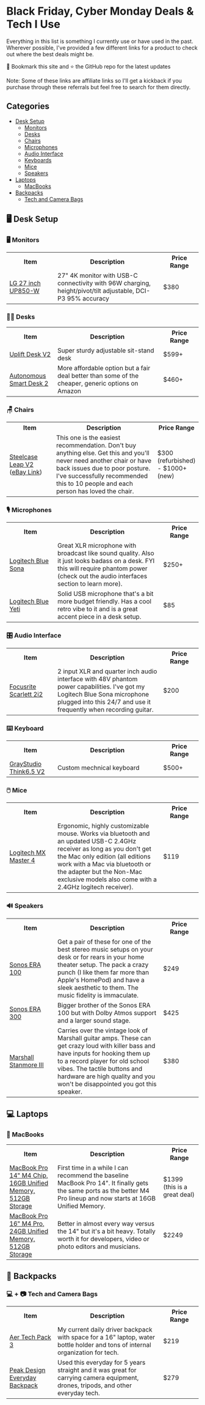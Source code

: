 # Black Friday, Cyber Monday Deals & Tech I Use

Everything in this list is something I currently use or have used in the past. Wherever possible, I've provided a few different links for a product to check out where the best deals might be.

🚨 Bookmark this site and ⭐️ the GitHub repo for the latest updates

Note: Some of these links are affiliate links so I'll get a kickback if you purchase through these referrals but feel free to search for them directly.

## Categories

- [Desk Setup](#️-desk-setup)
  - [Monitors](#️-monitors)
  - [Desks](#-desks)
  - [Chairs](#-chairs)
  - [Microphones](#️-monitors)
  - [Audio Interface](#️-audio-interface)
  - [Keyboards](#️-keyboard)
  - [Mice](#️-mice)
  - [Speakers](#-speakers)
- [Laptops](#-laptops)
  - [MacBooks](#-macbooks)
- [Backpacks](#-backpacks)
  - [Tech and Camera Bags](#---tech-and-camera-bags)

## 🖥️ Desk Setup

### 🖥️ Monitors

<table width="100%">
<tr>
    <th width="25%">Item</th>
    <th width="55%">Description</th>
    <th width="20%">Price Range</th>
</tr>
<tr>
    <td><a href="https://amzn.to/48ZEL9S">LG 27 inch UP850-W</a></td>
    <td>27" 4K monitor with USB-C connectivity with 96W charging, height/pivot/tilt adjustable, DCI-P3 95% accuracy</td>
    <td>$380</td>
</tr>
</table>

### 👨‍💻 Desks

<table width="100%">
<tr>
    <th width="25%">Item</th>
    <th width="55%">Description</th>
    <th width="20%">Price Range</th>
</tr>
<tr>
    <td><a href="https://www.upliftdesk.com/uplift-v2-standing-desk-v2-or-v2-commercial/">Uplift Desk V2</a></td>
    <td>Super sturdy adjustable sit-stand desk</td>
    <td>$599+</td>
</tr>
<tr>
    <td><a href="https://www.autonomous.ai?rid=7fa0ae">Autonomous Smart Desk 2</a></td>
    <td>More affordable option but a fair deal better than some of the cheaper, generic options on Amazon</td>
    <td>$460+</td>
</tr>
</table>

### 🪑 Chairs

<table width="100%">
<tr>
    <th width="25%">Item</th>
    <th width="55%">Description</th>
    <th width="20%">Price Range</th>
</tr>
<tr>
    <td><a href="https://amzn.to/40SGKdK">Steelcase Leap V2</a> (<a href="https://www.ebay.com/itm/134004247228">eBay Link</a>)</td>
    <td>This one is the easiest recommendation. Don't buy anything else. Get this and you'll never need another chair or have back issues due to poor posture. I've successfully recommended this to 10 people and each person has loved the chair.</td>
    <td>$300 (refurbished) - $1000+ (new)</td>
</tr>
</table>

### 🎙️ Microphones

<table width="100%">
<tr>
    <th width="25%">Item</th>
    <th width="55%">Description</th>
    <th width="20%">Price Range</th>
</tr>
<tr>
    <td>
      <a href="https://amzn.to/3OgH5Qg">
        Logitech Blue Sona
      </a>
    </td>
    <td>
      Great XLR microphone with broadcast like sound quality. Also it just looks badass on a desk. FYI this will require phantom power (check out the audio interfaces section to learn more).
    </td>
    <td>$250+</td>
</tr>
<tr>
    <td>
      <a href="https://amzn.to/3YUiCoG">
        Logitech Blue Yeti
      </a>
    </td>
    <td>
      Solid USB microphone that's a bit more budget friendly. Has a cool retro vibe to it and is a great accent piece in a desk setup.
    </td>
    <td>$85</td>
</tr>
</table>

### 🎛️ Audio Interface

<table width="100%">
<tr>
    <th width="25%">Item</th>
    <th width="55%">Description</th>
    <th width="20%">Price Range</th>
</tr>
<tr>
    <td>
      <a href="https://amzn.to/3YUiHJ0">
        Focusrite Scarlett 2i2
      </a>
    </td>
    <td>
      2 input XLR and quarter inch audio interface with 48V phantom power capabilities. I've got my Logitech Blue Sona microphone plugged into this 24/7 and use it frequently when recording guitar.
    </td>
    <td>$200</td>
</tr>
</table>

### ⌨️ Keyboard

<table width="100%">
<tr>
    <th width="25%">Item</th>
    <th width="55%">Description</th>
    <th width="20%">Price Range</th>
</tr>
<tr>
    <td>
      <a href="https://graystudio.club/products/gb-think6-5-v2">
        GrayStudio Think6.5 V2
      </a>
    </td>
    <td>
      Custom mechnical keyboard
    </td>
    <td>$500+</td>
</tr>
</table>

### 🖱️ Mice

<table width="100%">
<tr>
    <th width="25%">Item</th>
    <th width="55%">Description</th>
    <th width="20%">Price Range</th>
</tr>
<tr>
    <td>
      <a href="https://amzn.to/46TbRbX">
        Logitech MX Master 4
      </a>
    </td>
    <td>
      Ergonomic, highly customizable mouse. Works via bluetooth and an updated USB-C 2.4GHz receiver as long as you don't get the Mac only edition (all editions work with a Mac via bluetooth or the adapter but the Non-Mac exclusive models also come with a 2.4GHz logitech receiver).
    </td>
    <td>$119</td>
</tr>
</table>

### 🔊 Speakers

<table width="100%">
<tr>
    <th width="25%">Item</th>
    <th width="55%">Description</th>
    <th width="20%">Price Range</th>
</tr>
<tr>
    <td>
      <a href="https://amzn.to/3ZeFGQi">
        Sonos ERA 100
      </a>
    </td>
    <td>
      Get a pair of these for one of the best stereo music setups on your desk or for rears in your home theater setup. The pack a crazy punch (I like them far more than Apple's HomePod) and have a sleek aesthetic to them. The music fidelity is immaculate.
    </td>
    <td>$249</td>
</tr>
<tr>
    <td>
      <a href="https://amzn.to/40PdzZf">
        Sonos ERA 300
      </a>
    </td>
    <td>
      Bigger brother of the Sonos ERA 100 but with Dolby Atmos support and a larger sound stage.
    </td>
    <td>$425</td>
</tr>
<tr>
    <td>
      <a href="https://amzn.to/3Ok7AnP">
        Marshall Stanmore III
      </a>
    </td>
    <td>
      Carries over the vintage look of Marshall guitar amps. These can get crazy loud with killer bass and have inputs for hooking them up to a record player for old school vibes. The tactile buttons and hardware are high quality and you won't be disappointed you got this speaker.
    </td>
    <td>$380</td>
</tr>
</table>

## 💻 Laptops

###  MacBooks

<table width="100%">
<tr>
    <th width="25%">Item</th>
    <th width="55%">Description</th>
    <th width="20%">Price Range</th>
</tr>
<tr>
    <td>
      <a href="https://amzn.to/3CEUGyg">
        MacBook Pro 14" M4 Chip, 16GB Unified Memory, 512GB Storage
      </a>
    </td>
    <td>
      First time in a while I can recommend the baseline MacBook Pro 14". It finally gets the same ports as the better M4 Pro lineup and now starts at 16GB Unified Memory.
    </td>
    <td>$1399 (this is a great deal)</td>
</tr>
<tr>
    <td>
      <a href="https://amzn.to/3V3s2gn">
        MacBook Pro 16" M4 Pro, 24GB Unified Memory, 512GB Storage
      </a>
    </td>
    <td>
      Better in almost every way versus the 14" but it's a bit heavy. Totally worth it for developers, video or photo editors and musicians.
    </td>
    <td>$2249</td>
</tr>
</table>

## 🎒 Backpacks

### 💻 + 📷 Tech and Camera Bags

<table width="100%">
<tr>
    <th width="25%">Item</th>
    <th width="55%">Description</th>
    <th width="20%">Price Range</th>
</tr>
<tr>
    <td>
      <a href="https://aersf.com/collections/backpacks/products/tech-pack-3?country=US">
        Aer Tech Pack 3
      </a>
    </td>
    <td>
      My current daily driver backpack with space for a 16" laptop, water bottle holder and tons of internal organization for tech.
    </td>
    <td>$219</td>
</tr>
<tr>
    <td>
      <a href="https://www.peakdesign.com/products/everyday-backpack?Size=20L&Color=Charcoal">
        Peak Design Everyday Backpack
      </a>
    </td>
    <td>
      Used this everyday for 5 years straight and it was great for carrying camera equipment, drones, tripods, and other everyday tech.
    </td>
    <td>$279</td>
</tr>
</table>
